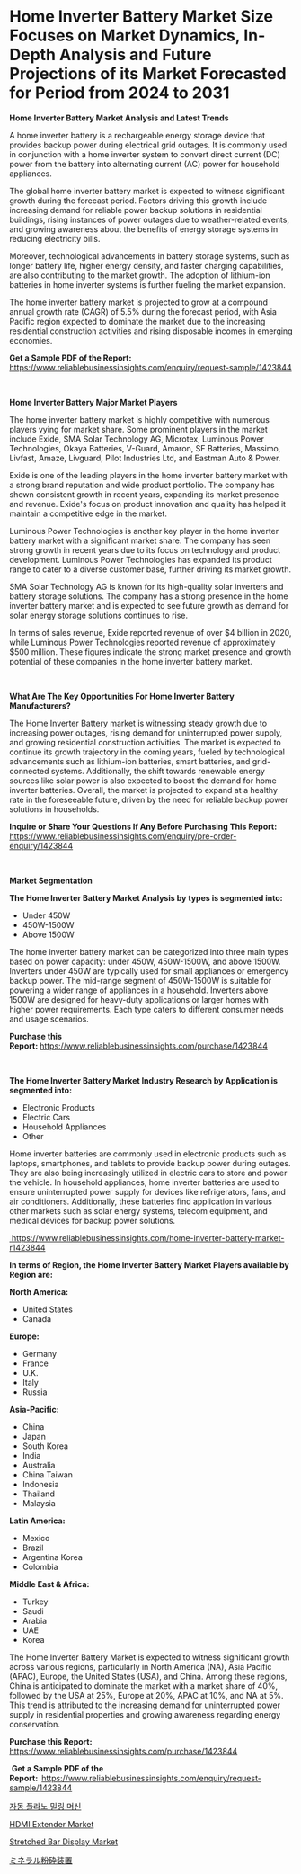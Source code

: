 <p><h1>Home Inverter Battery Market Size Focuses on Market Dynamics, In-Depth Analysis and Future Projections of its Market Forecasted for Period from 2024 to 2031</h1></p><p><strong>Home Inverter Battery Market Analysis and Latest Trends</strong></p>
<p><p>A home inverter battery is a rechargeable energy storage device that provides backup power during electrical grid outages. It is commonly used in conjunction with a home inverter system to convert direct current (DC) power from the battery into alternating current (AC) power for household appliances.</p><p>The global home inverter battery market is expected to witness significant growth during the forecast period. Factors driving this growth include increasing demand for reliable power backup solutions in residential buildings, rising instances of power outages due to weather-related events, and growing awareness about the benefits of energy storage systems in reducing electricity bills.</p><p>Moreover, technological advancements in battery storage systems, such as longer battery life, higher energy density, and faster charging capabilities, are also contributing to the market growth. The adoption of lithium-ion batteries in home inverter systems is further fueling the market expansion.</p><p>The home inverter battery market is projected to grow at a compound annual growth rate (CAGR) of 5.5% during the forecast period, with Asia Pacific region expected to dominate the market due to the increasing residential construction activities and rising disposable incomes in emerging economies.</p></p>
<p><strong>Get a Sample PDF of the Report:&nbsp;</strong> <a href="https://www.reliablebusinessinsights.com/enquiry/request-sample/1423844">https://www.reliablebusinessinsights.com/enquiry/request-sample/1423844</a></p>
<p>&nbsp;</p>
<p><strong>Home Inverter Battery Major Market Players</strong></p>
<p><p>The home inverter battery market is highly competitive with numerous players vying for market share. Some prominent players in the market include Exide, SMA Solar Technology AG, Microtex, Luminous Power Technologies, Okaya Batteries, V-Guard, Amaron, SF Batteries, Massimo, Livfast, Amaze, Livguard, Pilot Industries Ltd, and Eastman Auto & Power.</p><p>Exide is one of the leading players in the home inverter battery market with a strong brand reputation and wide product portfolio. The company has shown consistent growth in recent years, expanding its market presence and revenue. Exide's focus on product innovation and quality has helped it maintain a competitive edge in the market.</p><p>Luminous Power Technologies is another key player in the home inverter battery market with a significant market share. The company has seen strong growth in recent years due to its focus on technology and product development. Luminous Power Technologies has expanded its product range to cater to a diverse customer base, further driving its market growth.</p><p>SMA Solar Technology AG is known for its high-quality solar inverters and battery storage solutions. The company has a strong presence in the home inverter battery market and is expected to see future growth as demand for solar energy storage solutions continues to rise.</p><p>In terms of sales revenue, Exide reported revenue of over $4 billion in 2020, while Luminous Power Technologies reported revenue of approximately $500 million. These figures indicate the strong market presence and growth potential of these companies in the home inverter battery market.</p></p>
<p>&nbsp;</p>
<p><strong>What Are The Key Opportunities For Home Inverter Battery Manufacturers?</strong></p>
<p><p>The Home Inverter Battery market is witnessing steady growth due to increasing power outages, rising demand for uninterrupted power supply, and growing residential construction activities. The market is expected to continue its growth trajectory in the coming years, fueled by technological advancements such as lithium-ion batteries, smart batteries, and grid-connected systems. Additionally, the shift towards renewable energy sources like solar power is also expected to boost the demand for home inverter batteries. Overall, the market is projected to expand at a healthy rate in the foreseeable future, driven by the need for reliable backup power solutions in households.</p></p>
<p><strong>Inquire or Share Your Questions If Any Before Purchasing This Report:</strong> <a href="https://www.reliablebusinessinsights.com/enquiry/pre-order-enquiry/1423844">https://www.reliablebusinessinsights.com/enquiry/pre-order-enquiry/1423844</a></p>
<p>&nbsp;</p>
<p><strong>Market Segmentation</strong></p>
<p><strong>The Home Inverter Battery Market Analysis by types is segmented into:</strong></p>
<p><ul><li>Under 450W</li><li>450W-1500W</li><li>Above 1500W</li></ul></p>
<p><p>The home inverter battery market can be categorized into three main types based on power capacity: under 450W, 450W-1500W, and above 1500W. Inverters under 450W are typically used for small appliances or emergency backup power. The mid-range segment of 450W-1500W is suitable for powering a wider range of appliances in a household. Inverters above 1500W are designed for heavy-duty applications or larger homes with higher power requirements. Each type caters to different consumer needs and usage scenarios.</p></p>
<p><strong>Purchase this Report:&nbsp;</strong><a href="https://www.reliablebusinessinsights.com/purchase/1423844">https://www.reliablebusinessinsights.com/purchase/1423844</a></p>
<p>&nbsp;</p>
<p><strong>The Home Inverter Battery Market Industry Research by Application is segmented into:</strong></p>
<p><ul><li>Electronic Products</li><li>Electric Cars</li><li>Household Appliances</li><li>Other</li></ul></p>
<p><p>Home inverter batteries are commonly used in electronic products such as laptops, smartphones, and tablets to provide backup power during outages. They are also being increasingly utilized in electric cars to store and power the vehicle. In household appliances, home inverter batteries are used to ensure uninterrupted power supply for devices like refrigerators, fans, and air conditioners. Additionally, these batteries find application in various other markets such as solar energy systems, telecom equipment, and medical devices for backup power solutions.</p></p>
<p><a href="https://www.reliablebusinessinsights.com/home-inverter-battery-market-r1423844">&nbsp;https://www.reliablebusinessinsights.com/home-inverter-battery-market-r1423844</a></p>
<p><strong>In terms of Region, the Home Inverter Battery Market Players available by Region are:</strong></p>
<p>
    <p> <strong> North America: </strong>
        <ul>
            <li>United States</li>
            <li>Canada</li>
        </ul>
        </p> 
    <p> <strong> Europe: </strong>
        <ul>
            <li>Germany</li>
            <li>France</li>
            <li>U.K.</li>
            <li>Italy</li>
            <li>Russia</li>
        </ul>
        </p> 
    <p> <strong> Asia-Pacific: </strong>
        <ul>
            <li>China</li>
            <li>Japan</li>
            <li>South Korea</li>
            <li>India</li>
            <li>Australia</li>
            <li>China Taiwan</li>
            <li>Indonesia</li>
            <li>Thailand</li>
            <li>Malaysia</li>
        </ul>
        </p> 
    <p> <strong> Latin America: </strong>
        <ul>
            <li>Mexico</li>
            <li>Brazil</li>
            <li>Argentina Korea</li>
            <li>Colombia</li>
        </ul>
        </p> 
    <p> <strong> Middle East & Africa: </strong>
        <ul>
            <li>Turkey</li>
            <li>Saudi</li>
            <li>Arabia</li>
            <li>UAE</li>
            <li>Korea</li>
        </ul>
    </p>
    </p>
<p><p>The Home Inverter Battery Market is expected to witness significant growth across various regions, particularly in North America (NA), Asia Pacific (APAC), Europe, the United States (USA), and China. Among these regions, China is anticipated to dominate the market with a market share of 40%, followed by the USA at 25%, Europe at 20%, APAC at 10%, and NA at 5%. This trend is attributed to the increasing demand for uninterrupted power supply in residential properties and growing awareness regarding energy conservation.</p></p>
<p><strong>Purchase this Report: </strong><a href="https://www.reliablebusinessinsights.com/purchase/1423844">https://www.reliablebusinessinsights.com/purchase/1423844</a></p>
<p>&nbsp;<strong>Get a Sample PDF of the Report:&nbsp;&nbsp;</strong><a href="https://www.reliablebusinessinsights.com/enquiry/request-sample/1423844">https://www.reliablebusinessinsights.com/enquiry/request-sample/1423844</a></p>
<p><strong></strong></p>
<p><p><a href="https://github.com/JackieFauhey9089475/Market-Research-Report-List-2/blob/main/3311163159299.md">자동 플라노 밀링 머신</a></p><p><a href="https://github.com/ChiragRP21/Market-Research-Report-List-5/blob/main/hdmi-extender-market.md">HDMI Extender Market</a></p><p><a href="https://github.com/cecuraprangm/Market-Research-Report-List-3/blob/main/stretched-bar-display-market.md">Stretched Bar Display Market</a></p><p><a href="https://github.com/oqoeusbvpadwjs08/Market-Research-Report-List-2/blob/main/1523050149586.md">ミネラル粉砕装置</a></p></p>